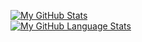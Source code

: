 [![My GitHub Stats](https://github-readme-stats.vercel.app/api/?username=Cohejh&count_private=true&showicons=true)]()
<br>
[![My GitHub Language Stats](https://github-readme-stats.vercel.app/api/top-langs/?username=Cohejh&langs_count=10)]()


